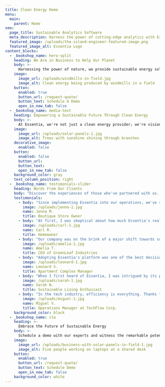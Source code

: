 ```yaml
---
title: Clean Energy Home
menu:
  main:
    parent: Home
seo:
  page_title: Sustainable Analytics Software
  meta_description: Harness the power of cutting-edge analytics with Essentia. Our intuitive software deciphers complex energy patterns, enabling businesses and homeowners to reduce costs and minimize environmental impact.
  featured_image: /uploads/the-island-engineer-featured-image.png
  featured_image_alt: Essentia Logo
content_blocks:
  - _bookshop_name: hero-split
    heading: We Are in Business to Help Our Planet
    body: >-
      Harnessing the power of nature, we provide sustainable energy solutions that light up homes, power businesses, and protect our Earth's future. Join us in making a greener tomorrow, today.
    image:
      image_url: /uploads/windmills-in-field.jpg
      image_alt: Clean energy being produced by windmills in a field
    button:
      enabled: true
      button_url: /request-quote/
      button_text: Schedule A Demo
      open_in_new_tab: false
  - _bookshop_name: media-text
    heading: Empowering a Sustainable Future Through Clean Energy
    body: >-
      At Essentia, we're not just a clean energy provider; we're visionaries on a mission. By offering cutting-edge renewable energy solutions, we empower individuals and businesses to make environmentally conscious decisions every day. We understand the challenges of the modern world and the increasing need for sustainable energy. That's why our solutions are designed not only to power today but to safeguard our planet for generations to come. Partner with us and discover the difference of clean, reliable, and future-focused energy.
    image:
      image_url: /uploads/solar-panels-1.jpg
      image_alt: Trees with sunshine shining through branches
    decorative_image: 
      enabled: false
    button:
      enabled: false
      button_url:
      button_text:
      open_in_new_tab: false
    background_color: gray
    text_column_position: right
  - _bookshop_name: testimonials-slider
    heading: Words From Our Clients
    body: "Discover the experiences of those who've partnered with us. Here's what our valued clients have to say about our sustainable solutions."
    testimonials: 
      - body: "Since implementing Essentia into our operations, we've seen a staggering 30% reduction in our energy costs. Not only does this boost our bottom line, but it also positions our boutique as an eco-conscious leader in the community. The peace of mind and economic benefits are truly invaluable."
        image: /uploads/jenna-1.jpg
        name: Jenna M.
        title: Boutique Store Owner
      - body: "At first, I was skeptical about how much Essentia's real-time monitoring could benefit us. But within months, it became clear. We became empowered to make eco-friendly choices, reducing both our bills and our carbon footprint. Every homeowner should give it a try!"
        image: /uploads/carl-1.jpg
        name: Carl R.
        title: Homeowner
      - body: "Our company was on the brink of a major shift towards sustainable practices. The journey seemed daunting, but then we found Essentia. With their user-friendly analytics and knowledgeable support, we transformed our operations with ease and confidence."
        image: /uploads/amelia-1.jpg
        name: Amelia T.
        title: CEO of GreenLeaf Industries
      - body: "Adopting Essentia's platform was one of the best decisions for our apartment complex. Not only did it highlight opportunities for energy savings, but it also strengthened our reputation as an eco-friendly residence. Our tenants appreciate our commitment, and so does the environment."
        image: /uploads/leonard-1.jpg
        name: Leonard S.
        title: Apartment Complex Manager
      - body: "When I first heard of Essentia, I was intrigued by its promise. Now, having used it for nearly a year, it's exceeded all my expectations. The platform is both intuitive and deeply insightful, and it's become my go-to recommendation for friends and family looking to embrace a sustainable lifestyle."
        image: /uploads/sarah-1.jpg
        name: Sarah N.
        title: Sustainable Living Enthusiast
      - body: "In the tech industry, efficiency is everything. Thanks to Essentia, we've applied that same ethos to our energy consumption. Our carbon footprint has decreased significantly, our operational costs have plummeted, and our team feels proud of the conscious decisions we make every day."
        image: /uploads/miguel-1.jpg
        name: Miguel V.
        title: Operations Manager at TechFlow Corp.
    background_color: black
  - _bookshop_name: cta
    heading: >-
      Embrace the Future of Sustainable Energy
    body: >-
      Schedule a demo with our experts and witness the remarkable potential of our clean energy solutions. Let's embark on this transformative journey together and make the world a cleaner, greener place. Take the first step towards a brighter, more sustainable future.
    image:
      image_url: /uploads/business-with-solar-panels-in-field-1.jpg
      image_alt: Five people working on laptops at a shared desk
    button:
      enabled: true
      button_url: /request-quote/
      button_text: Schedule Demo
      open_in_new_tab: false
    background_color: white
---
```

